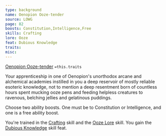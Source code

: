 ```yaml
---
type: background
name: Oenopion Ooze-tender 
source: LOWG
page: 82
boosts: Constitution,Intelligence,Free
skills: Crafting
lore: Ooze
feat: Dubious Knowledge
traits: 
misc: 
---
```


[Oenopion Ooze-tender](###%20Oenopion%20Ooze-tender)
`=this.traits`


Your apprenticeship in one of Oenopion's unorthodox arcane and alchemical academies instilled in you a deep reservoir of mostly reliable esoteric knowledge, not to mention a deep resentment born of countless hours spent mucking ooze pens and feeding helpless creatures to ravenous, belching jellies and gelatinous puddings.

Choose two ability boosts. One must be to Constitution or Intelligence, and one is a free ability boost.

You're trained in the [Crafting](Crafting) skill and the [Ooze Lore](Ooze%20Lore) skill. You gain the [Dubious Knowledge](Dubious%20Knowledge) skill feat.

